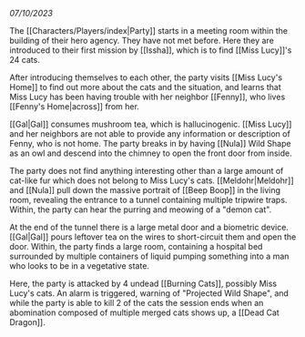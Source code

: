 *07/10/2023*

The [[Characters/Players/index|Party]] starts in a meeting room within the building of their hero agency. They have not met before. Here they are introduced to their first mission by [[Issha]], which is to find [[Miss Lucy]]'s 24 cats.

After introducing themselves to each other, the party visits [[Miss Lucy's Home]] to find out more about the cats and the situation, and learns that Miss Lucy has been having trouble with her neighbor [[Fenny]], who lives [[Fenny's Home|across]] from her.

[[Gal|Gal]] consumes mushroom tea, which is hallucinogenic. [[Miss Lucy]] and her neighbors are not able to provide any information or description of Fenny, who is not home. The party breaks in by having [[Nula]] Wild Shape as an owl and descend into the chimney to open the front door from inside.

The party does not find anything interesting other than a large amount of cat-like fur which does not belong to Miss Lucy's cats. [[Meldohr|Meldohr]] and [[Nula]] pull down the massive portrait of [[Beep Boop]] in the living room, revealing the entrance to a tunnel containing multiple tripwire traps. Within, the party can hear the purring and meowing of a "demon cat".

At the end of the tunnel there is a large metal door and a biometric device. [[Gal|Gal]] pours leftover tea on the wires to short-circuit them and open the door. Within, the party finds a large room, containing a hospital bed surrounded by multiple containers of liquid pumping something into a man who looks to be in a vegetative state.

Here, the party is attacked by 4 undead [[Burning Cats]], possibly Miss Lucy's cats. An alarm is triggered, warning of "Projected Wild Shape", and while the party is able to kill 2 of the cats the session ends when an abomination composed of multiple merged cats shows up, a [[Dead Cat Dragon]].